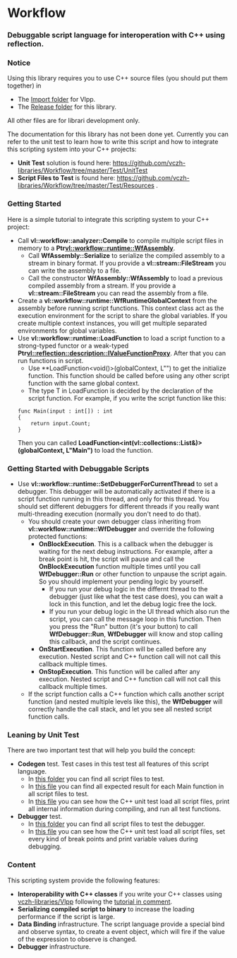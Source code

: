 # Workflow
### Debuggable script language for interoperation with C++ using reflection.

### Notice

Using this library requires you to use C++ source files (you should put them together) in

* The [Import folder](https://github.com/vczh-libraries/Workflow/tree/master/Import) for Vlpp.
* The [Release folder](https://github.com/vczh-libraries/Workflow/tree/master/Release) for this library.

All other files are for librari development only.

The documentation for this library has not been done yet. Currently you can refer to the unit test to learn how to write this script and how to integrate this scripting system into your C++ projects:

* **Unit Test** solution is found here: https://github.com/vczh-libraries/Workflow/tree/master/Test/UnitTest
* **Script Files to Test** is found here: https://github.com/vczh-libraries/Workflow/tree/master/Test/Resources . 

### Getting Started
Here is a simple tutorial to integrate this scripting system to your C++ project:

* Call **vl::workflow::analyzer::Compile** to compile multiple script files in memory to a **Ptr<vl::workflow::runtime::WfAssembly>**.
    * Call **WfAssembly::Serialize** to serialize the compiled assembly to a stream in binary format. If you provide a **vl::stream::FileStream** you can write the assembly to a file.
    * Call the constructor **WfAssembly::WfAssembly** to load a previous compiled assembly from a stream. If you provide a **vl::stream::FileStream** you can read the assembly from a file.
* Create a **vl::workflow::runtime::WfRuntimeGlobalContext** from the assembly before running script functions. This context class act as the execution environment for the script to share the global variables. If you create multiple context instances, you will get multiple separated environments for global variables.
* Use **vl::workflow::runtime::LoadFunction** to load a script function to a strong-typed functor or a weak-typed **Ptr<vl::reflection::description::IValueFunctionProxy>**. After that you can run functions in script.
    * Use **LoadFunction<void()>(globalContext, L"<initialize>") to get the initialize function. This function should be called before using any other script function with the same global context.
    * The type T in LoadFunction<T> is decided by the declaration of the script function. For example, if you write the script function like this:
    ```
    func Main(input : int[]) : int
    {
        return input.Count;
    }
    ```
    Then you can called **LoadFunction<int(vl::collections::List<int>&)>(globalContext, L"Main")** to load the function.

### Getting Started with Debuggable Scripts
* Use **vl::workflow::runtime::SetDebuggerForCurrentThread** to set a debugger. This debugger will be automatically activated if there is a script function running in this thread, and only for this thread. You should set different debuggers for different threads if you really want multi-threading execution (normally you don't need to do that).
    * You should create your own debugger class inheriting from **vl::workflow::runtime::WfDebugger** and override the following protected functions:
        * **OnBlockExecution**. This is a callback when the debugger is waiting for the next debug instructions. For example, after a break point is hit, the script will pause and call the **OnBlockExecution** function multiple times until you call **WfDebugger::Run** or other function to unpause the script again. So you should implement your pending logic by yourself.
            * If you run your debug logic in the differnt thread to the debugger (just like what the test case does), you can wait a lock in this function, and let the debug logic free the lock.
            * If you run your debug logic in the UI thread which also run the script, you can call the message loop in this function. Then you press the "Run" button (it's your button) to call **WfDebugger::Run**, **WfDebugger** will know and stop calling this callback, and the script continues.
        * **OnStartExecution**. This function will be called before any execution. Nested script and C++ function call will not call this callback multiple times.
        * **OnStopExecution**. This function will be called after any execution. Nested script and C++ function call will not call this callback multiple times.
    * If the script function calls a C++ function which calls another script function (and nested multiple levels like this), the **WfDebugger** will correctly handle the call stack, and let you see all nested script function calls.

### Leaning by Unit Test
There are two important test that will help you build the concept:
* **Codegen** test. Test cases in this test test all features of this script language.
  * In [this folder](https://github.com/vczh-libraries/Workflow/tree/master/Test/Resources/Codegen) you can find all script files to test.
  * In [this file](https://github.com/vczh-libraries/Workflow/blob/master/Test/Resources/IndexCodegen.txt) you can find all expected result for each Main function in all script files to test.
  * In [this file](https://github.com/vczh-libraries/Workflow/blob/master/Test/Source/TestCodegen.cpp) you can see how the C++ unit test load all script files, print all internal information during compiling, and run all test functions.
* **Debugger** test.
  * In [this folder](https://github.com/vczh-libraries/Workflow/tree/master/Test/Resources/Debugger) you can find all script files to test the debugger.
  * In [this file](https://github.com/vczh-libraries/Workflow/blob/master/Test/Source/TestDebugger.cpp) you can see how the C++ unit test load all script files, set every kind of break points and print variable values during debugging.

### Content
This scripting system provide the following features:
* **Interoperability with C++ classes** if you write your C++ classes using [vczh-libraries/Vlpp](https://github.com/vczh-libraries/Vlpp) following the [tutorial in comment](https://github.com/vczh-libraries/Vlpp/blob/master/Source/Parsing/ParsingTable.h).
* **Serializing compiled script to binary** to increase the loading performance if the script is large.
* **Data Binding** infrastructure. The script language provide a special bind and observe syntax, to create a event object, which will fire if the value of the expression to observe is changed.
* **Debugger** infrastructure.
